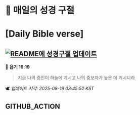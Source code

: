# 🙏 매일의 성경 구절
# [Daily Bible verse]
## [![README에 성경구절 업데이트](https://github.com/DONGSUKA/first_test/actions/workflows/update-readme-bible.yml/badge.svg)](https://github.com/DONGSUKA/first_test/actions/workflows/update-readme-bible.yml)
<!-- START_BIBLE_VERSE -->
📖 **욥기 16:19**
> 지금 나의 증인이 하늘에 계시고 나의 중보자가 높은 데 계시니라

🕊️ _업데이트 시각: 2025-08-19 03:45:52 KST_
  <!-- END_BIBLE_VERSE -->
## GITHUB_ACTION
